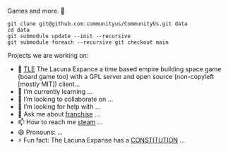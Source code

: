 Games and more.  👋
```
git clone git@github.com:communityus/CommunityUs.git data
cd data
git submodule update --init --recursive
git submodule foreach --recursive git checkout main
```
Projects we are working on:

- 🔭 [TLE](https://github.com/communityus/TLE) The Lacuna Expance a time based empire building space game (board game too) with a GPL server and open source (non-copyleft [mostly MIT]) client...
- 🌱 I’m currently learning ...
- 👯 I’m looking to collaborate on ...
- 🤔 I’m looking for help with ...
- 💬 Ask me about [franchise](https://store.steampowered.com/franchise/CommunityUs) ...
- 📫 How to reach me [steam](https://steamcommunity.com/id/CommunityUs) ...
- 😄 Pronouns: ...
- ⚡ Fun fact: The Lacuna Expanse has a [CONSTITUTION](https://github.com/communityus/info/wiki/CONSTITUTION) ...
